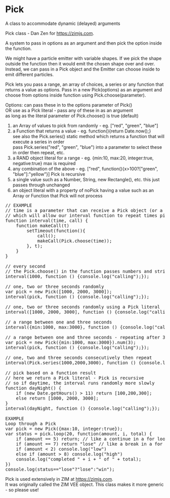 # Pick
A class to accommodate dynamic (delayed) arguments

Pick class - Dan Zen for https://zimjs.com.

A system to pass in options as an argument
and then pick the option inside the function.

We might have a particle emitter with variable shapes.
If we pick the shape outside the function
then it would emit the chosen shape over and over.
Instead, we can pass in a Pick object
and the Emitter can choose inside to emit different particles.

Pick lets you pass a range, an array of choices, a series
or any function that returns a value as options.
Pass in a new Pick(options) as an argument
and choose from options inside function
using Pick.choose(parameter).

Options: can pass these in to the options parameter of Pick() <br>
OR use as a Pick literal - pass any of these in as an argument <br>
as long as the literal parameter of Pick.choose() is true (default)<br>

1. an Array of values to pick from randomly - eg. ["red", "green", "blue"]<br>
2. a Function that returns a value - eg. function(){return Date.now();}<br>
   see also the Pick.series() static method which returns a function that will execute a series in order<br>
   pass Pick.series("red", "green", "blue") into a parameter to select these in order then repeat, etc.<br>
3. a RAND object literal for a range - eg. {min:10, max:20, integer:true, negative:true} max is required<br>
4. any combination of the above - eg. ["red", function(){x>100?["green", "blue"]:"yellow"}] Pick is recursive<br>
5. a single value such as a Number, String, new Rectangle(), etc. this just passes through unchanged<br>
6. an object literal with a property of noPick having a value such as an Array or Function that Pick will not process<br>

<pre>
// EXAMPLE
// time is a parameter that can receive a Pick object (or a Pick object literal)
// which will allow our interval function to repeat times picked from the options
function interval(time, call) {
    function makeCall(t)
        setTimeout(function(){
            call();
            makeCall(Pick.choose(time));
        }, t);
    }
}

// every second
// the Pick.choose() in the function passes numbers and strings through without change
interval(1000, function () {console.log("calling");});

// one, two or three seconds randomly
var pick = new Pick([1000, 2000, 3000]);
interval(pick, function () {console.log("calling");});

// one, two or three seconds randomly using a Pick literal
interval([1000, 2000, 3000], function () {console.log("calling");});

// a range between one and three seconds
interval({min:1000, max:3000}, function () {console.log("calling");});

// a range between one and three seconds - repeating after 3 choices
var pick = new Pick({min:1000, max:3000}).num(3);
interval(pick, function () {console.log("calling");});

// one, two and three seconds consecutively then repeat
interval(Pick.series(1000,2000,3000), function () {console.log("calling");});

// pick based on a function result
// here we return a Pick literal - Pick is recursive
// so if daytime, the interval runs randomly more slowly
function dayNight() {
    if (new Date.getHours() > 11) return [100,200,300];
    else return [1000, 2000, 3000];
}
interval(dayNight, function () {console.log("calling");});

EXAMPLE
Loop through a Pick
var pick = new Pick({max:10, integer:true});
var status = pick.loop(20, function(amount, i, total) {
    if (amount == 5) return; // like a continue in a for loop
    if (amount == 7) return "lose" // like a break in a for loop
    if (amount < 2) console.log("low")
    else if (amount > 8) console.log("high")
    console.log("completed " + i + " of " + total);
})
console.log(status=="lose"?"lose":"win");
</pre>

Pick is used extensively in ZIM at https://zimjs.com.  
It was originally called the ZIM VEE object.
This class makes it more generic - so please use!

